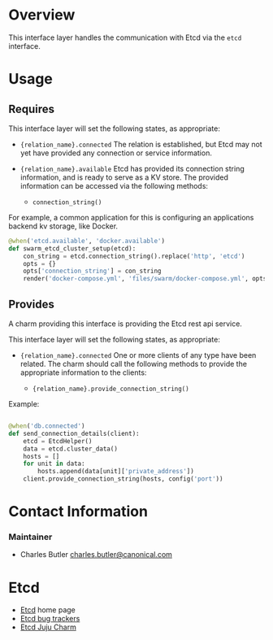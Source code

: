 # Overview

This interface layer handles the communication with Etcd via the `etcd`
interface.

# Usage

## Requires

This interface layer will set the following states, as appropriate:

  * `{relation_name}.connected` The relation is established, but Etcd may not
  yet have provided any connection or service information.

  * `{relation_name}.available` Etcd has provided its connection string
    information, and is ready to serve as a KV store.
    The provided information can be accessed via the following methods:
      * `connection_string()`


For example, a common application for this is configuring an applications backend
kv storage, like Docker.

```python
@when('etcd.available', 'docker.available')
def swarm_etcd_cluster_setup(etcd):
    con_string = etcd.connection_string().replace('http', 'etcd')
    opts = {}
    opts['connection_string'] = con_string
    render('docker-compose.yml', 'files/swarm/docker-compose.yml', opts)

```


## Provides

A charm providing this interface is providing the Etcd rest api service.

This interface layer will set the following states, as appropriate:

  * `{relation_name}.connected` One or more clients of any type have
    been related.  The charm should call the following methods to provide the
    appropriate information to the clients:

    * `{relation_name}.provide_connection_string()`

Example:

```python

@when('db.connected')
def send_connection_details(client):
    etcd = EtcdHelper()
    data = etcd.cluster_data()
    hosts = []
    for unit in data:
        hosts.append(data[unit]['private_address'])
    client.provide_connection_string(hosts, config('port'))

```


# Contact Information

### Maintainer
- Charles Butler <charles.butler@canonical.com>


# Etcd

- [Etcd](https://coreos.com/etcd/) home page
- [Etcd bug trackers](https://github.com/coreos/etcd/issues)
- [Etcd Juju Charm](http://jujucharms.com/?text=etcd)
